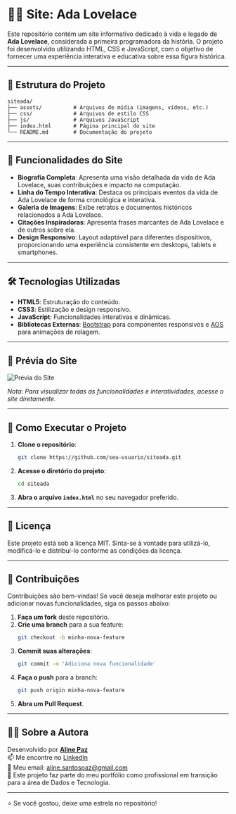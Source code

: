 
# 👩‍💻 Site: Ada Lovelace

Este repositório contém um site informativo dedicado à vida e legado de **Ada Lovelace**, considerada a primeira programadora da história. O projeto foi desenvolvido utilizando HTML, CSS e JavaScript, com o objetivo de fornecer uma experiência interativa e educativa sobre essa figura histórica.

---

## 📂 Estrutura do Projeto

```
siteada/
├── assets/          # Arquivos de mídia (imagens, vídeos, etc.)
├── css/             # Arquivos de estilo CSS
├── js/              # Arquivos JavaScript
├── index.html       # Página principal do site
└── README.md        # Documentação do projeto
```

---

## 🎯 Funcionalidades do Site

- **Biografia Completa**: Apresenta uma visão detalhada da vida de Ada Lovelace, suas contribuições e impacto na computação.
- **Linha do Tempo Interativa**: Destaca os principais eventos da vida de Ada Lovelace de forma cronológica e interativa.
- **Galeria de Imagens**: Exibe retratos e documentos históricos relacionados a Ada Lovelace.
- **Citações Inspiradoras**: Apresenta frases marcantes de Ada Lovelace e de outros sobre ela.
- **Design Responsivo**: Layout adaptável para diferentes dispositivos, proporcionando uma experiência consistente em desktops, tablets e smartphones.

---

## 🛠️ Tecnologias Utilizadas

- **HTML5**: Estruturação do conteúdo.
- **CSS3**: Estilização e design responsivo.
- **JavaScript**: Funcionalidades interativas e dinâmicas.
- **Bibliotecas Externas**: [Bootstrap](https://getbootstrap.com/) para componentes responsivos e [AOS](https://michalsnik.github.io/aos/) para animações de rolagem.

---

## 📸 Prévia do Site

![Prévia do Site](assets/images/preview.png)

*Nota: Para visualizar todas as funcionalidades e interatividades, acesse o site diretamente.*

---

## 🚀 Como Executar o Projeto

1. **Clone o repositório**:
   ```bash
   git clone https://github.com/seu-usuario/siteada.git
   ```

2. **Acesse o diretório do projeto**:
   ```bash
   cd siteada
   ```

3. **Abra o arquivo `index.html`** no seu navegador preferido.

---

## 📄 Licença

Este projeto está sob a licença MIT. Sinta-se à vontade para utilizá-lo, modificá-lo e distribuí-lo conforme as condições da licença.

---

## 🤝 Contribuições

Contribuições são bem-vindas! Se você deseja melhorar este projeto ou adicionar novas funcionalidades, siga os passos abaixo:

1. **Faça um fork** deste repositório.
2. **Crie uma branch** para a sua feature:
   ```bash
   git checkout -b minha-nova-feature
   ```
3. **Commit suas alterações**:
   ```bash
   git commit -m 'Adiciona nova funcionalidade'
   ```
4. **Faça o push** para a branch:
   ```bash
   git push origin minha-nova-feature
   ```
5. **Abra um Pull Request**.

---

## 👩‍💻 Sobre a Autora

Desenvolvido por **[Aline Paz](https://github.com/alinepax)**  
📫 Me encontre no [LinkedIn](https://www.linkedin.com/in/alinedapaz/)  
📧 Meu email: aline.santospaz@gmail.com  
🎯 Este projeto faz parte do meu portfólio como profissional em transição para a área de Dados e Tecnologia.

---

⭐ Se você gostou, deixe uma estrela no repositório!
